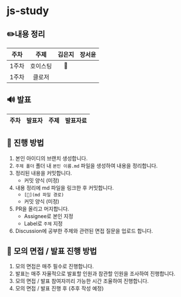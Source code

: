 # js-study

## ✏️내용 정리

| 주차  |   주제   | **김은지** | **장서윤** |
| :---: | :------: | :--------: | :--------: |
| 1주차 | 호이스팅 |     📝     |
| 1주차 |  클로저  |

## 🔊 발표

| 주차 | 발표자 | 주제 | 발표자료 |
| :--: | :----: | :--: | -------- |

## 📌 진행 방법

1. 본인 아이디의 브랜치 생성합니다.
2. `주제 폴더` 폴더 내 `본인 이름.md` 파일을 생성하여 내용을 정리합니다.
3. 정리된 내용을 커밋합니다.
   - 커밋 양식 (미정)
4. 내용 정리에 md 파일을 링크한 후 커밋합니다.
   - `[📝](md 파일 경로)`
   - 커밋 양식 (미정)
5. PR을 올리고 머지합니다.
   - Assignee로 본인 지정
   - Label로 `주제` 지정
6. Discussion에 공부한 주제와 관련된 면접 질문을 업로드 합니다.

## 📌 모의 면접 / 발표 진행 방법

1. 모의 면접은 매주 필수로 진행합니다.
2. 발표는 매주 자율적으로 발표할 인원과 참관할 인원을 조사하여 진행합니다.
3. 모의 면접 / 발표 참여자끼리 가능한 시간 조율하여 진행합니다.
4. 모의 면접 / 발표 진행 후
   (추후 작성 예정)

